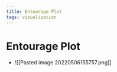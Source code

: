 ```yaml
---
title: Entourage Plot
tags: visualization
---
```


# Entourage Plot
- ![[Pasted image 20220506155757.png]]




